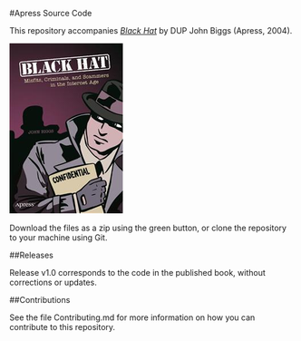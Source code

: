 #Apress Source Code

This repository accompanies [*Black Hat*](http://www.apress.com/9781590593790) by DUP John Biggs (Apress, 2004).

![Cover image](9781590593790.jpg)

Download the files as a zip using the green button, or clone the repository to your machine using Git.

##Releases

Release v1.0 corresponds to the code in the published book, without corrections or updates.

##Contributions

See the file Contributing.md for more information on how you can contribute to this repository.
